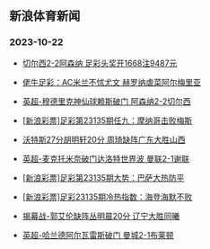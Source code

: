 ## 新浪体育新闻 
### 2023-10-22

+ [切尔西2-2阿森纳 足彩头奖开1668注9487元](https://sports.sina.com.cn/l/2023-10-22/doc-imzrxtkv5931722.shtml)

+ [佬牛足彩：AC米兰不怵尤文  赫罗纳虐菜阿尔梅里亚](https://sports.sina.com.cn/l/2023-10-22/doc-imzrxtky2400230.shtml)

+ [英超-穆德里克神仙球赖斯破门 阿森纳2-2切尔西](https://sports.sina.com.cn/g/pl/2023-10-22/doc-imzrxtky2397076.shtml)

+ [[新浪彩票]足彩第23135期任九：摩纳哥击败梅斯](https://sports.sina.com.cn/l/2023-10-22/doc-imzrxtkw5621847.shtml)

+ [沃特斯27分胡明轩20分 周琦缺阵广东大胜山西](https://sports.sina.com.cn/basketball/cba/2023-10-21/doc-imzrwrxn2988888.shtml)

+ [英超-麦克托米奈破门达洛特世界波 曼联2-1谢联](https://sports.sina.com.cn/g/pl/2023-10-22/doc-imzrxtkw5620666.shtml)

+ [[新浪彩票]足彩第23135期大势：巴萨大热防平](https://sports.sina.com.cn/l/2023-10-22/doc-imzrxtkv5932056.shtml)

+ [[新浪彩票]足彩23135期冷热指数：海登海默不败](https://sports.sina.com.cn/l/2023-10-22/doc-imzrxtks3833004.shtml)

+ [揭幕战-郭艾伦缺阵丛明晨20分 辽宁大胜同曦](https://sports.sina.com.cn/basketball/cba/2023-10-21/doc-imzrwrxe4434607.shtml)

+ [英超-哈兰德阿尔瓦雷斯破门 曼城2-1布莱顿](https://sports.sina.com.cn/g/pl/2023-10-22/doc-imzrxtky2399980.shtml)

